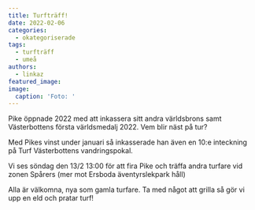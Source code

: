 ```yaml
---
title: Turfträff!
date: 2022-02-06
categories: 
  - okategoriserade
tags:
  - turfträff
  - umeå
authors: 
  - linkaz
featured_image: 
image: 
  caption: 'Foto: '
---
```


Pike öppnade 2022 med att inkassera sitt andra världsbrons samt Västerbottens första världsmedalj 2022. Vem blir näst på tur?

Med Pikes vinst under januari så inkasserade han även en 10:e inteckning på Turf Västerbottens vandringspokal.

Vi ses söndag den 13/2 13:00 för att fira Pike och träffa andra turfare vid zonen Spårers (mer mot Ersboda äventyrslekpark håll)

Alla är välkomna, nya som gamla turfare. Ta med något att grilla så gör vi upp en eld och pratar turf!
